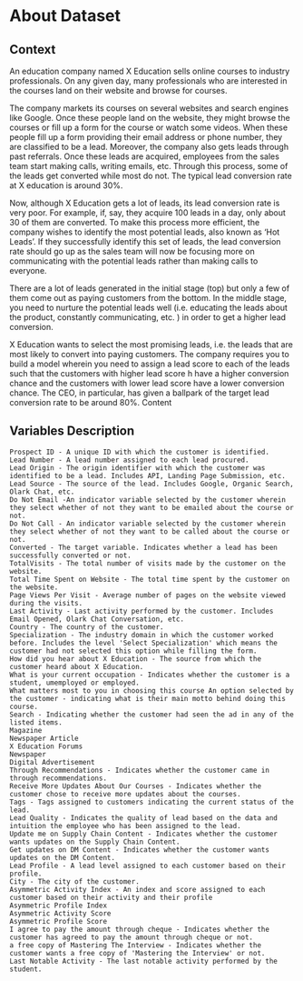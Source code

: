 # About Dataset

## Context

An education company named X Education sells online courses to industry professionals. On any given day, many professionals who are interested in the courses land on their website and browse for courses.

The company markets its courses on several websites and search engines like Google. Once these people land on the website, they might browse the courses or fill up a form for the course or watch some videos. When these people fill up a form providing their email address or phone number, they are classified to be a lead. Moreover, the company also gets leads through past referrals. Once these leads are acquired, employees from the sales team start making calls, writing emails, etc. Through this process, some of the leads get converted while most do not. The typical lead conversion rate at X education is around 30%.

Now, although X Education gets a lot of leads, its lead conversion rate is very poor. For example, if, say, they acquire 100 leads in a day, only about 30 of them are converted. To make this process more efficient, the company wishes to identify the most potential leads, also known as ‘Hot Leads’. If they successfully identify this set of leads, the lead conversion rate should go up as the sales team will now be focusing more on communicating with the potential leads rather than making calls to everyone.

There are a lot of leads generated in the initial stage (top) but only a few of them come out as paying customers from the bottom. In the middle stage, you need to nurture the potential leads well (i.e. educating the leads about the product, constantly communicating, etc. ) in order to get a higher lead conversion.

X Education wants to select the most promising leads, i.e. the leads that are most likely to convert into paying customers. The company requires you to build a model wherein you need to assign a lead score to each of the leads such that the customers with higher lead score h have a higher conversion chance and the customers with lower lead score have a lower conversion chance. The CEO, in particular, has given a ballpark of the target lead conversion rate to be around 80%.
Content

## Variables Description

    Prospect ID - A unique ID with which the customer is identified.
    Lead Number - A lead number assigned to each lead procured.
    Lead Origin - The origin identifier with which the customer was identified to be a lead. Includes API, Landing Page Submission, etc.
    Lead Source - The source of the lead. Includes Google, Organic Search, Olark Chat, etc.
    Do Not Email -An indicator variable selected by the customer wherein they select whether of not they want to be emailed about the course or not.
    Do Not Call - An indicator variable selected by the customer wherein they select whether of not they want to be called about the course or not.
    Converted - The target variable. Indicates whether a lead has been successfully converted or not.
    TotalVisits - The total number of visits made by the customer on the website.
    Total Time Spent on Website - The total time spent by the customer on the website.
    Page Views Per Visit - Average number of pages on the website viewed during the visits.
    Last Activity - Last activity performed by the customer. Includes Email Opened, Olark Chat Conversation, etc.
    Country - The country of the customer.
    Specialization - The industry domain in which the customer worked before. Includes the level 'Select Specialization' which means the customer had not selected this option while filling the form.
    How did you hear about X Education - The source from which the customer heard about X Education.
    What is your current occupation - Indicates whether the customer is a student, umemployed or employed.
    What matters most to you in choosing this course An option selected by the customer - indicating what is their main motto behind doing this course.
    Search - Indicating whether the customer had seen the ad in any of the listed items.
    Magazine
    Newspaper Article
    X Education Forums
    Newspaper
    Digital Advertisement
    Through Recommendations - Indicates whether the customer came in through recommendations.
    Receive More Updates About Our Courses - Indicates whether the customer chose to receive more updates about the courses.
    Tags - Tags assigned to customers indicating the current status of the lead.
    Lead Quality - Indicates the quality of lead based on the data and intuition the employee who has been assigned to the lead.
    Update me on Supply Chain Content - Indicates whether the customer wants updates on the Supply Chain Content.
    Get updates on DM Content - Indicates whether the customer wants updates on the DM Content.
    Lead Profile - A lead level assigned to each customer based on their profile.
    City - The city of the customer.
    Asymmetric Activity Index - An index and score assigned to each customer based on their activity and their profile
    Asymmetric Profile Index
    Asymmetric Activity Score
    Asymmetric Profile Score
    I agree to pay the amount through cheque - Indicates whether the customer has agreed to pay the amount through cheque or not.
    a free copy of Mastering The Interview - Indicates whether the customer wants a free copy of 'Mastering the Interview' or not.
    Last Notable Activity - The last notable activity performed by the student.
